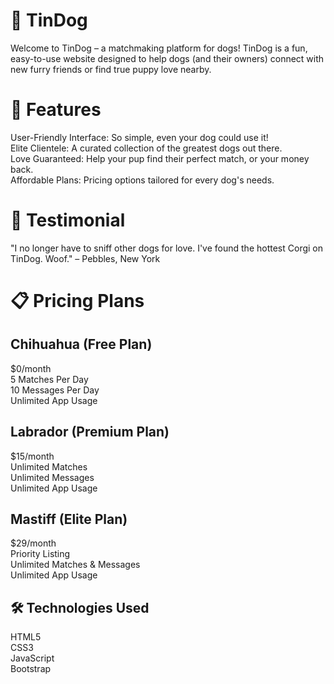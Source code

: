# 🐾 TinDog
Welcome to TinDog – a matchmaking platform for dogs! TinDog is a fun, easy-to-use website designed to help dogs (and their owners) connect with new furry friends or find true puppy love nearby.

# 🌟 Features
User-Friendly Interface: So simple, even your dog could use it!<br/>
Elite Clientele: A curated collection of the greatest dogs out there.<br/>
Love Guaranteed: Help your pup find their perfect match, or your money back.<br/>
Affordable Plans: Pricing options tailored for every dog's needs.<br/>

# 💬 Testimonial
"I no longer have to sniff other dogs for love. I've found the hottest Corgi on TinDog. Woof."
– Pebbles, New York

# 📋 Pricing Plans
## Chihuahua (Free Plan)
$0/month<br/>
5 Matches Per Day<br/>
10 Messages Per Day<br/>
Unlimited App Usage<br/>
## Labrador (Premium Plan)
$15/month<br/>
Unlimited Matches<br/>
Unlimited Messages<br/>
Unlimited App Usage<br/>
## Mastiff (Elite Plan)
$29/month<br/>
Priority Listing<br/>
Unlimited Matches & Messages<br/>
Unlimited App Usage<br/>

## 🛠️ Technologies Used
HTML5<br/>
CSS3<br/>
JavaScript<br/>
Bootstrap<br/>
